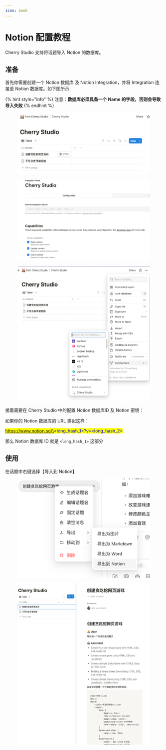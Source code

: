 ```yaml
---
icon: book
---
```


# Notion 配置教程

Cherry Studio 支持将话题导入 Notion 的数据库。

## 准备

首先你需要创建一个 Notion 数据库 及 Notion Integration，并将 Integration 连接至 Notion 数据库。如下图所示

{% hint style="info" %}
注意：**数据库必须具备一个 Name 的字段，否则会导致导入失败**
{% endhint %}



<figure><img src="../.gitbook/assets/image_notion1.png" alt="" width="524"><figcaption></figcaption></figure>

<figure><img src="../.gitbook/assets/image_notion_5.png" alt="" width="563"><figcaption></figcaption></figure>

<figure><img src="../.gitbook/assets/image_notion3.png" alt="" width="563"><figcaption></figcaption></figure>

接着需要在 Cherry Studio 中的配置 Notion 数据库ID 及 Notion 密钥：

如果你的 Notion 数据库的 URL 类似这样：

<mark style="color:blue;">https://www.notion.so/\<long\_hash\_1>?v=\<long\_hash\_2></mark>

那么 Notion 数据库 ID 就是 `<long_hash_1>` 这部分

## 使用

在话题中右键选择【导入到 Notion】

<figure><img src="../.gitbook/assets/image_notion_4.png" alt="" width="563"><figcaption></figcaption></figure>

<figure><img src="../.gitbook/assets/image_notion2.png" alt=""><figcaption></figcaption></figure>

